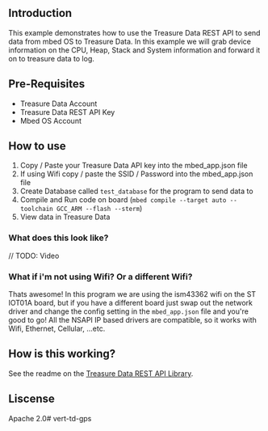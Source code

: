 ## Introduction
This example demonstrates how to use the Treasure Data REST API to send data from mbed OS to Treasure Data. In this example we will grab device information on the CPU, Heap, Stack and System information and forward it on to treasure data to log. 

## Pre-Requisites
- Treasure Data Account
- Treasure Data REST API Key
- Mbed OS Account


## How to use
1) Copy / Paste your Treasure Data API key into the mbed_app.json file
1) If using Wifi copy / paste the SSID / Password into the mbed_app.json file
1) Create Database called `test_database` for the program to send data to
1) Compile and Run code on board (`mbed compile --target auto --toolchain GCC_ARM --flash --sterm`)
1) View data in Treasure Data

### What does this look like?
// TODO: Video


### What if i'm not using Wifi? Or a different Wifi?
Thats awesome! In this program we are using the ism43362 wifi on the ST IOT01A board, but if you have a different board just swap out the network driver and change the config setting in the `mbed_app.json` file and you're good to go! All the NSAPI IP based drivers are compatible, so it works with Wifi, Ethernet, Cellular, ...etc. 

## How is this working?
See the readme on the [Treasure Data REST API Library](https://github.com/blackstoneengineering/mbed-os-treasuredata-rest).

## Liscense
Apache 2.0# vert-td-gps
